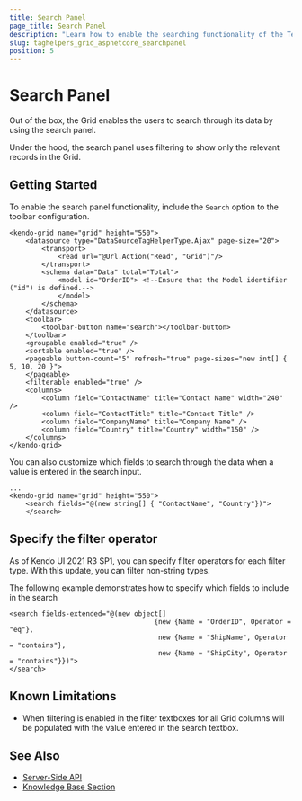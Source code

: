 ```yaml
---
title: Search Panel
page_title: Search Panel
description: "Learn how to enable the searching functionality of the Telerik UI Grid for ASP.NET Core."
slug: taghelpers_grid_aspnetcore_searchpanel
position: 5
---
```


# Search Panel

Out of the box, the Grid enables the users to search through its data by using the search panel.

Under the hood, the search panel uses filtering to show only the relevant records in the Grid.

## Getting Started

To enable the search panel functionality, include the `Search` option to the toolbar configuration.

    <kendo-grid name="grid" height="550">
        <datasource type="DataSourceTagHelperType.Ajax" page-size="20">
            <transport>
                <read url="@Url.Action("Read", "Grid")"/>
            </transport>
            <schema data="Data" total="Total">
                <model id="OrderID"> <!--Ensure that the Model identifier ("id") is defined.-->
                </model>
            </schema>
        </datasource>
        <toolbar>
            <toolbar-button name="search"></toolbar-button>
        </toolbar>
        <groupable enabled="true" />
        <sortable enabled="true" />
        <pageable button-count="5" refresh="true" page-sizes="new int[] { 5, 10, 20 }">
        </pageable>
        <filterable enabled="true" />
        <columns>
            <column field="ContactName" title="Contact Name" width="240" />
            <column field="ContactTitle" title="Contact Title" />
            <column field="CompanyName" title="Company Name" />
            <column field="Country" title="Country" width="150" />
        </columns>
    </kendo-grid>

You can also customize which fields to search through the data when a value is entered in the search input.

    ...
    <kendo-grid name="grid" height="550">
        <search fields="@(new string[] { "ContactName", "Country"})">
        </search>

## Specify the filter operator

As of Kendo UI 2021 R3 SP1, you can specify filter operators for each filter type. With this update, you can filter non-string types.

The following example demonstrates how to specify which fields to include in the search

    <search fields-extended="@(new object[]
                                        {new {Name = "OrderID", Operator = "eq"},
                                         new {Name = "ShipName", Operator = "contains"},
                                         new {Name = "ShipCity", Operator = "contains"}})">
    </search>

## Known Limitations

* When filtering is enabled in the filter textboxes for all Grid columns will be populated with the value entered in the search textbox.

## See Also

* [Server-Side API](/api/grid)
* [Knowledge Base Section](/knowledge-base)

